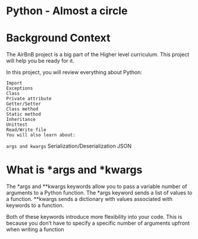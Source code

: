 # Python - Almost a circle
# Background Context
The AirBnB project is a big part of the Higher level curriculum. This project will help you be ready for it.

In this project, you will review everything about Python:
```
Import
Exceptions
Class
Private attribute
Getter/Setter
Class method
Static method
Inheritance
Unittest
Read/Write file
You will also learn about:
```
```args and kwargs```
Serialization/Deserialization
JSON

# What is *args and *kwargs
The *args and **kwargs keywords allow you to pass a variable number of arguments to a Python function. The *args keyword sends a list of values to a function. **kwargs sends a dictionary with values associated with keywords to a function.

Both of these keywords introduce more flexibility into your code. This is because you don’t have to specify a specific number of arguments upfront when writing a function

